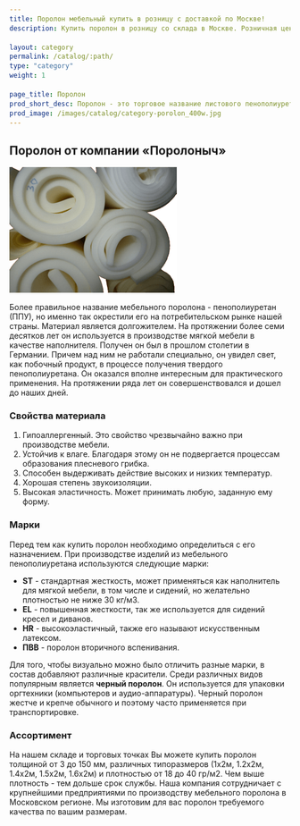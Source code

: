 ```yaml
---
title: Поролон мебельный купить в розницу с доставкой по Москве!
description: Купить поролон в розницу со склада в Москве. Розничная цена листового поролона в интернет-магазине Поролоныча.

layout: category
permalink: /catalog/:path/
type: "category"
weight: 1

page_title: Поролон
prod_short_desc: Поролон - это торговое название листового пенополиуретана. Наименование "Поролон", ставшее для нас столь привычным, в действительности является торговым названием эластичного пенополиуретана...
prod_image: /images/catalog/category-porolon_400w.jpg
---
```

## Поролон от компании «Поролоныч»
<img class="image right" loading="lazy" src="/images/porolon_foto.png" alt="Поролон купить в розницу"/>

Более правильное название мебельного поролона - пенополиуретан (ППУ), но именно так окрестили его на потребительском рынке нашей страны. Материал является долгожителем. На протяжении более семи десятков лет он используется в производстве мягкой мебели в качестве наполнителя. Получен он был в прошлом столетии в Германии. Причем над ним не работали специально, он увидел свет, как побочный продукт, в процессе получения твердого пенополиуретана. Он оказался вполне интересным для практического применения. На протяжении ряда лет он совершенствовался и дошел до наших дней.

### Свойства материала

1. Гипоаллергенный. Это свойство чрезвычайно важно при производстве мебели.
2. Устойчив к влаге. Благодаря этому он не подвергается процессам образования плесневого грибка.
3. Способен выдерживать действие высоких и низких температур.
4. Хорошая степень звукоизоляции.
5. Высокая эластичность. Может принимать любую, заданную ему форму.

### Марки

Перед тем как купить поролон необходимо определиться с его назначением. При производстве изделий из мебельного пенополиуретана используются следующие марки:

- **ST** - стандартная жесткость, может применяться как наполнитель для мягкой мебели, в том числе и сидений, но желательно плотностью не ниже 30 кг/м3.
- **EL** - повышенная жесткости, так же используется для сидений кресел и диванов.
- **HR** - высокоэластичный, также его называют искусственным латексом.
- **ПВВ** - поролон вторичного вспенивания.

Для того, чтобы визуально можно было отличить разные марки, в состав добавляют различные красители. Среди различных видов популярным является **черный поролон**. Он используется для упаковки оргтехники (компьютеров и аудио-аппаратуры). Черный поролон жестче и крепче обычного и поэтому часто применяется при транспортировке.

### Ассортимент

На нашем складе и торговых точках Вы можете купить поролон толщиной от 3 до 150 мм, различных типоразмеров (1х2м, 1.2х2м, 1.4х2м, 1.5х2м, 1.6х2м) и плотностью от 18 до 40 гр/м2. Чем выше плотность - тем дольше срок службы. Наша компания сотрудничает с крупнейшими предприятиями по производству мебельного поролона в Московском регионе. Мы изготовим для вас поролон требуемого качества по вашим размерам.